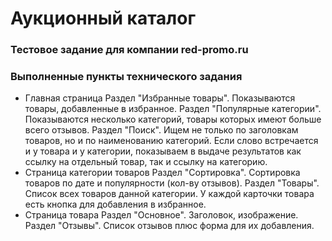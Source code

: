 # Аукционный каталог
### Тестовое задание для компании red-promo.ru

### Выполненные пункты технического задания

* Главная страница
Раздел "Избранные товары". Показываются товары, добавленные в избранное.
Раздел "Популярные категории". Показываются несколько категорий, товары которых имеют больше всего отзывов.
Раздел "Поиск". Ищем не только по заголовкам товаров, но и по наименованию категорий. Если слово встречается и у товара и у категории, показываем в выдаче результатов как ссылку на отдельный товар, так и ссылку на категорию.
* Страница категории товаров
Раздел "Сортировка". Сортировка товаров по дате и популярности (кол-ву отзывов).
Раздел "Товары". Список всех товаров данной категории. У каждой карточки товара есть кнопка для добавления в избранное.
* Страница товара
Раздел "Основное". Заголовок, изображение.
Раздел "Отзывы". Список отзывов плюс форма для их добавления.



